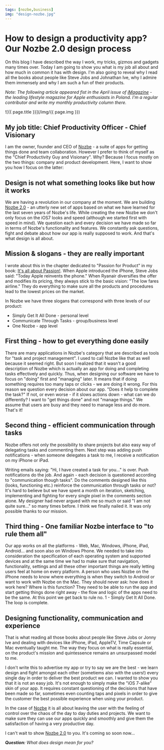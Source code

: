 ```yaml
---
tags: [nozbe,business]
img: "design-nozbe.jpg"
---
```


# How to design a productivity app? Our Nozbe 2.0 design process

On this blog I have described the way I work, my tricks, gizmos and gadgets many times over. Today I am going to show you what is my job all about and how much in common it has with design. I'm also going to reveal why I read all the books about people like Steve Jobs and Johnathan Ive, why I admire them immensely and why I am such a fun of their products.

*Note: The following article appeared fist in the April issue of [iMagazine][] - the leading lifestyle magazine for Apple enthusiasts in Poland. I'm a regular contributor and write my monthly productivity column there.*

<!--More-->

![{{ page.title }}](/img/{{ page.img }})

## My job title: Chief Productivity Officer - Chief Visionary

I am the owner, founder and CEO of [Nozbe][n] - a suite of apps for getting things done and team collaboration. However I prefer to think of myself as the "Chief Productivity Guy and Visionary". Why? Because I focus mostly on the two things: company and product development. Here, I want to show you how I focus on the latter:



## Design is not what something looks like but how it works

We are having a revolution in our company at the moment. We are building [Nozbe 2.0][] - an utterly new set of apps based on what we have learned for the last seven years of Nozbe's life. While creating the new Nozbe we don't only focus on the iOS7 looks and speed (although we started first with speed in mind). We question each and every decision we have made so far in terms of Nozbe's functionality and features. We constantly ask questions, fight and debate about how our app is really supposed to work. And that's what design is all about.

## Mission & slogans - they are really important

I wrote about this in the chapter dedicated to "Passion for Product" in my book: [It's all about Passion!][]. When Apple introduced the iPhone, Steve Jobs said: "Today Apple reinvents the phone." When Ryanair diversifies the offer and modifies its pricing, they always stick to the basic vision: "The low fares airline." They do everything to make sure all the products and procedures lead to the lowest prices on the market.

In Nozbe we have three slogans that correspond with three levels of our product: 

* Simply Get It All Done - personal level
* Communicate Through Tasks - group/business level
* One Nozbe - app level

## First thing - how to get everything done easily

There are many applications in Nozbe's category that are described as tools for "task and project management". I used to call Nozbe like that as well because it seemed right. But soon I realized that it wasn't a good description of Nozbe which is actually an app for doing and completing tasks effectively and quickly. Thus, when designing our software we have to focus on "doing" first and "managing" later. It means that if doing something requires too many taps or clicks - we are doing it wrong. For this reason we question every decision about our app. "Does it help to complete the task?" If not, or even worse - if it slows actions down - what can we do differently? I want to "get things done" and not "manage things." We assume that users are busy and they need to manage less and do more. That's it!

## Second thing - efficient communication through tasks

Nozbe offers not only the possibility to share projects but also easy way of delegating tasks and commenting them. Next step was adding push notifications - when someone delegates a task to me, I receive a notification on my iPhone or iPad.

Writing emails saying: "Hi, I have created a task for you..." is over. Push notifications do the job. And again - each decision is questioned according to "communication though tasks". Do the comments designed like this (looks, functioning etc.) reinforce the communication through tasks or not? It's hard to believe but we have spent a month on iteration, sketching, implementing and fighting for every single pixel in the comments section alone. My designer had never argued with me so much or said "I am not quite sure..." so many times before. I think we finally nailed it. It was only possible thanks to our mission.
    
## Third thing - One familiar Nozbe interface to "to rule them all"

Our app works on all the platforms - Web, Mac, Windows, iPhone, iPad, Android... and soon also on Windows Phone. We needed to take into consideration the specification of each operating system and supported devices and at the same time we had to make sure that navigation, functionality, settings and all these other important things are really letting users feel at home on every platform. A person who uses Nozbe on the iPhone needs to know where everything is when they switch to Android or want to work with Nozbe on the Mac. They should never ask: how does it work here? Where is this function? They need to be able to run the app and start getting things done right away - the flow and logic of the apps need to be the same. At this point we get back to rule no. 1 - Simply Get It All Done. The loop is complete.

## Designing functionality, communication and experience

That is what reading all those books about people like Steve Jobs or Jonny Ive and dealing with devices like iPhone, iPad, AppleTV, Time Capsule or Mac eventually taught me. The way they focus on what is really essential, on the product's mission and quintessence remains an unsurpassed model to me.

I don't write this to advertise my app or try to say we are the best - we learn design and fight amongst each other (sometiems also with the users!) every single day in order to deliver the best product we can. I wanted to show you that it is not an easy job. It's not enough to simply make the "iOS 7-alike" skin of your app. It requires constant questioning of the decisions that have been made so far, sometimes even counting taps and pixels in order to give the customer the best possible experience when using your product.

In the case of [Nozbe][n] it is all about leaving the user with the feeling of control over the chaos of the day to day duties and projects. We want to make sure they can use our apps quickly and smoothly and give them the satisfaction of having a very productive day.

I can't wait to show [Nozbe 2.0][] to you. It's coming so soon now...

***Question:*** *What does design mean for you?*

[Nozbe 2.0]: http://instagram.com/nozbe
[iMagazine]: http://iMagazine.pl
[Dropbox]: http://db.tt/kD7Liux
[Evernote]: /how-i-use-evernote
[It's all about Passion!]: /passion
[Nozbe]: http://nozbe.com/
[s]: http://nozbe.com/signup
[#iPadOnly]: http://ipadonlybook.com/
[Productive! Magazine]: http://productivemag.com/
[Productive! Show]: /show
[Twitter]: http://twitter.com/MSliwinski



[n]: https://michael.gratis/nozbe